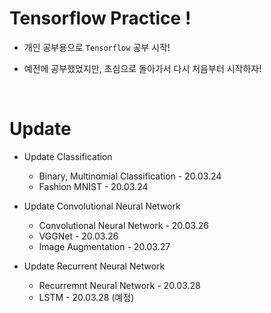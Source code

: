 # Tensorflow Practice !

- 개인 공부용으로 `Tensorflow` 공부 시작!

- 예전에 공부했었지만, 초심으로 돌아가서 다시 처음부터 시작하자!

<br>

# Update

- Update Classification
    - Binary, Multinomial Classification - 20.03.24
    - Fashion MNIST - 20.03.24

- Update Convolutional Neural Network
    - Convolutional Neural Network - 20.03.26
    - VGGNet - 20.03.26
    - Image Augmentation - 20.03.27

- Update Recurrent Neural Network
    - Recurremnt Neural Network - 20.03.28
    - LSTM - 20.03.28 (예정)
